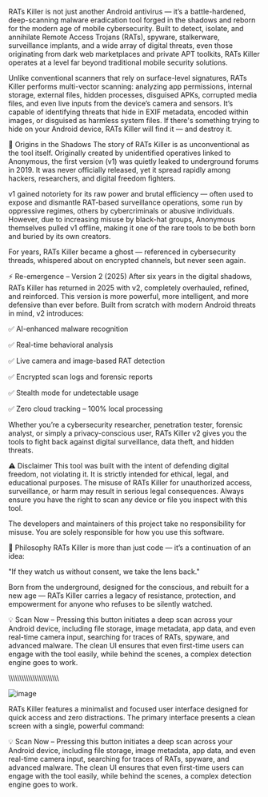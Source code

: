 RATs Killer is not just another Android antivirus — it’s a battle-hardened, deep-scanning malware eradication tool forged in the shadows and reborn for the modern age of mobile cybersecurity. Built to detect, isolate, and annihilate Remote Access Trojans (RATs), spyware, stalkerware, surveillance implants, and a wide array of digital threats, even those originating from dark web marketplaces and private APT toolkits, RATs Killer operates at a level far beyond traditional mobile security solutions.

Unlike conventional scanners that rely on surface-level signatures, RATs Killer performs multi-vector scanning: analyzing app permissions, internal storage, external files, hidden processes, disguised APKs, corrupted media files, and even live inputs from the device’s camera and sensors. It’s capable of identifying threats that hide in EXIF metadata, encoded within images, or disguised as harmless system files. If there's something trying to hide on your Android device, RATs Killer will find it — and destroy it.

👻 Origins in the Shadows
The story of RATs Killer is as unconventional as the tool itself. Originally created by unidentified operatives linked to Anonymous, the first version (v1) was quietly leaked to underground forums in 2019. It was never officially released, yet it spread rapidly among hackers, researchers, and digital freedom fighters.

v1 gained notoriety for its raw power and brutal efficiency — often used to expose and dismantle RAT-based surveillance operations, some run by oppressive regimes, others by cybercriminals or abusive individuals. However, due to increasing misuse by black-hat groups, Anonymous themselves pulled v1 offline, making it one of the rare tools to be both born and buried by its own creators.

For years, RATs Killer became a ghost — referenced in cybersecurity threads, whispered about on encrypted channels, but never seen again.

⚡ Re-emergence – Version 2 (2025)
After six years in the digital shadows, RATs Killer has returned in 2025 with v2, completely overhauled, refined, and reinforced. This version is more powerful, more intelligent, and more defensive than ever before. Built from scratch with modern Android threats in mind, v2 introduces:

✅ AI-enhanced malware recognition

✅ Real-time behavioral analysis

✅ Live camera and image-based RAT detection

✅ Encrypted scan logs and forensic reports

✅ Stealth mode for undetectable usage

✅ Zero cloud tracking – 100% local processing

Whether you’re a cybersecurity researcher, penetration tester, forensic analyst, or simply a privacy-conscious user, RATs Killer v2 gives you the tools to fight back against digital surveillance, data theft, and hidden threats.

⚠️ Disclaimer
This tool was built with the intent of defending digital freedom, not violating it. It is strictly intended for ethical, legal, and educational purposes. The misuse of RATs Killer for unauthorized access, surveillance, or harm may result in serious legal consequences. Always ensure you have the right to scan any device or file you inspect with this tool.

The developers and maintainers of this project take no responsibility for misuse. You are solely responsible for how you use this software.

🧠 Philosophy
RATs Killer is more than just code — it’s a continuation of an idea:

"If they watch us without consent, we take the lens back."

Born from the underground, designed for the conscious, and rebuilt for a new age — RATs Killer carries a legacy of resistance, protection, and empowerment for anyone who refuses to be silently watched.














💡 Scan Now – Pressing this button initiates a deep scan across your Android device, including file storage, image metadata, app data, and even real-time camera input, searching for traces of RATs, spyware, and advanced malware. The clean UI ensures that even first-time users can engage with the tool easily, while behind the scenes, a complex detection engine goes to work.

\\\\\\\\\\\\\\\\\\\\\\\\\\\\\\\\\\\\\\\\\\\\\

![image](https://github.com/user-attachments/assets/a5e2b22f-9e1b-42f9-89b7-dbb12987445c)



RATs Killer features a minimalist and focused user interface designed for quick access and zero distractions. The primary interface presents a clean screen with a single, powerful command:


💡 Scan Now – Pressing this button initiates a deep scan across your Android device, including file storage, image metadata, app data, and even real-time camera input, searching for traces of RATs, spyware, and advanced malware. The clean UI ensures that even first-time users can engage with the tool easily, while behind the scenes, a complex detection engine goes to work.










